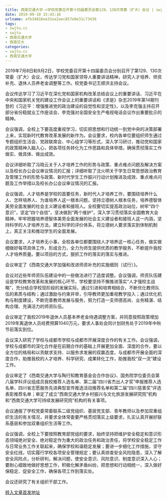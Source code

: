 ```yaml
---
title: 西南交通大学->学校党委召开第十四届委员会第129、130次常委（扩大）会议 | swjtu.cc
date: 2019-09-10 15:43:16
urlname: afb34816ee31ea2aec857e0e31c73436
tags: 
- swjtu.cc
- swjtu
- 西南交通大学
- 西南交大
categories:
- swjtu.cc
- 西南交通大学
---
```



2019年7月8日和9月2日，学校党委召开第十四届委员会分别召开了第129、130次常委（扩大）会议，传达学习党和国家领导人重要讲话精神，研究人才培养、师资补充、退休人员养老金调整等工作。校党委书记王顺洪主持会议。

会议传达学习了习近平在深化党和国家机构改革总结会议上的重要讲话、习近平在中央和国家机关党的建设工作会议上的重要讲话和《求是》杂志2019年第14期刊登的《习近平：增强推进党的政治建设的自觉性和坚定性》，以及李克强主持召开部分省份稳就业工作座谈会、李克强对全国安全生产电视电话会议作出重要批示的精神。

会议强调，全校上下要高度重视学习，切实把思想和行动统一到党中央的决策部署上来，实现新时代教育改革发展的新作为。会议要求，校内各单位要组织师生通过专题组织生活会、党政联席会、中心组学习等形式，深入学习研讨，推动党和国家的政策精神入脑入心，把各项任务转化为工作思路和具体举措，确保贯彻落实工作做实、做具体、做出成效。

会议详细听取了冯晓云关于人才培养工作的形势与政策、重点难点问题及解决方案以及校长办公会议审议情况的汇报；详细听取了沈火明关于学生日常思想政治教育及管理工作的形势与政策、新时代学生工作振兴行动计划推进及成效、重点难点问题及工作举措以及校长办公会议审议情况的汇报。

会议强调，人才培养是学校的首要任务，新时代人才培养工作，要围绕培养什么人、怎样培养人、为谁培养人这一根本问题，坚持立德树人根本任务，培养德智体美劳全面发展的社会主义建设者和接班人。全校要切实提高政治站位，树牢“四个意识”，坚定“四个自信”，坚决做到“两个维护”，深入学习贯彻落实全国教育大会精神，牢牢把握培养德智体美劳全面发展的社会主义建设者和接班人这一内涵，坚持科学的人才培养方法，建立科学的评价体系，将立德树人要求落实到体制机制上，真正关注和推动学生的全面发展。

会议要求，人才培养无小事，全校各单位都要围绕人才培养这一核心任务，做实做细做好每项具体工作，形成合力，全力为师生提供优质的教学服务，不断提升我校人才培养质量。要以项目的方式，狠抓工作的落实的落实与推进。

会议审定了《西南交通大学加强和改进师资补充的实施细则（试行）》。

会议对近些年师资队伍建设中的一些做法进行了适度调整。会议强调，师资队伍建设是学校教育改革和发展的核心环节，学校要坚持不懈推进落实“人才强校主战略”，充分结合学校现阶段的发展实际，通过引进和培育相结合，不断优化教师队伍的素质与结构；通过激励与约束并举，引导教师更加重视教学投入；通过优化机构与制度建设，不断完善教师发展与服务，努力打造一支师德高尚、业务精湛、结构合理、充满活力的师资队伍。

会议审定了我校2019年退休人员基本养老金待遇调整方案，并同意按照政策增加2019年离退休人员经费预算1040万元，要求人事处会同计划财务处于2019年中秋节前落实到位。

会议深入研究了学校与成都市学校与成都市开展深度合作的有关工作。会议强调，学校与成都市的深化合作是在前期合作的基础上开展更加全面、深度的合作，要以全方位的格局和以贡献求支持、以服务求发展的双赢态度，与成都市开展全面的深度合作，助推我校的人才培养、科学研究、成果转化工作，助推我校“双一流”建设工作。

会议审定了《西南交通大学与陶行知教育基金会合作协议》、国务院学位委员会第八届学科评议组成员我校推荐人选名单、第二届“四川省杰出人才奖”申报推荐人选名单、四川省志愿服务先进典型宣传推选活动推荐名单和第二届“四川慈善奖”评选表彰推荐名单；审定了成立“西南交通大学乡村振兴与文化旅游发展研究院”机构和“西南交通大学可持续发展研究院”机构的有关事项。

会议通报了学校党委常委联系二级党组织、基层党支部、青年教师以及参加双重组织生活的有关情况，并要求全体常委要严格贯彻落实上级要求，扎实认真开展好联系基层和参加双重组织生活等工作。

会议强调，全校上下要按照教育部党组的要求，始终坚持把维护安全稳定和意识形态领域绝对安全、绝对稳定作为重大的政治任务和政治责任，将学校安全稳定工作与日常业务工作关联起来，确保学校和谐稳定发展；要进一步细化工作措施，坚守安全红线，切实履行学校各项安全管理规定；要认真排查安全风险隐患，深入了解安全风险点，分析研判，解决问题，使安全意识、风险意识、制度意识深入人心；要耐心细致地做好思想工作，积极化解矛盾纠纷，把思想和行动相统一，深入做好保稳定、促安全工作，确保各项工作到落实处。

会议还研究了有关组织干部工作。





[转入文章首发地址](https://news.swjtu.edu.cn/shownews-18808.shtml)